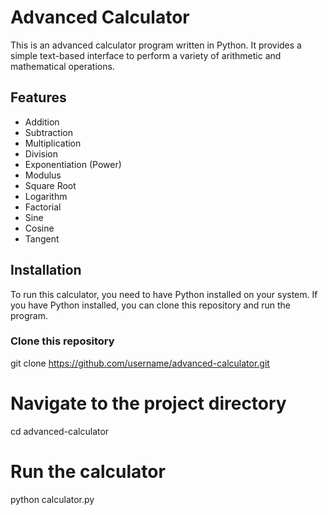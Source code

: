 # Advanced Calculator

This is an advanced calculator program written in Python. It provides a simple text-based interface to perform a variety of arithmetic and mathematical operations.

## Features

- Addition
- Subtraction
- Multiplication
- Division
- Exponentiation (Power)
- Modulus
- Square Root
- Logarithm
- Factorial
- Sine
- Cosine
- Tangent

## Installation

To run this calculator, you need to have Python installed on your system. If you have Python installed, you can clone this repository and run the program.

### Clone this repository

git clone https://github.com/username/advanced-calculator.git

# Navigate to the project directory
cd advanced-calculator

# Run the calculator
python calculator.py
